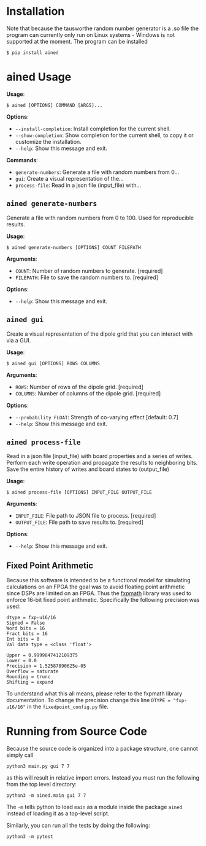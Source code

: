 # Installation
Note that because the tausworthe random number generator is a .so file the
program can currently only run on Linux systems - Windows is not supported
at the moment. The program can be installed 

```console
$ pip install ained
```

# ained Usage

**Usage**:

```console
$ ained [OPTIONS] COMMAND [ARGS]...
```

**Options**:

* `--install-completion`: Install completion for the current shell.
* `--show-completion`: Show completion for the current shell, to copy it or customize the installation.
* `--help`: Show this message and exit.

**Commands**:

* `generate-numbers`: Generate a file with random numbers from 0...
* `gui`: Create a visual representation of the...
* `process-file`: Read in a json file (input_file) with...

## `ained generate-numbers`

Generate a file with random numbers from 0 to 100. Used for reproducible results.

**Usage**:

```console
$ ained generate-numbers [OPTIONS] COUNT FILEPATH
```

**Arguments**:

* `COUNT`: Number of random numbers to generate.  [required]
* `FILEPATH`: File to save the random numbers to.  [required]

**Options**:

* `--help`: Show this message and exit.

## `ained gui`

Create a visual representation of the dipole grid that you can interact with via a GUI.

**Usage**:

```console
$ ained gui [OPTIONS] ROWS COLUMNS
```

**Arguments**:

* `ROWS`: Number of rows of the dipole grid.  [required]
* `COLUMNS`: Number of columns of the dipole grid.  [required]

**Options**:

* `--probability FLOAT`: Strength of co-varying effect  [default: 0.7]
* `--help`: Show this message and exit.

## `ained process-file`

Read in a json file (input_file) with board properties and a series of writes. Perform each write operation
and propagate the results to neighboring bits. Save the entire history of writes and board states to (output_file)

**Usage**:

```console
$ ained process-file [OPTIONS] INPUT_FILE OUTPUT_FILE
```

**Arguments**:

* `INPUT_FILE`: File path to JSON file to process.  [required]
* `OUTPUT_FILE`: File path to save results to.  [required]

**Options**:

* `--help`: Show this message and exit.


## Fixed Point Arithmetic ##

Because this software is intended to be a functional model for simulating calculations
on an FPGA the goal was to avoid floating point arithmetic since DSPs are limited on
an FPGA. Thus the [fxpmath](https://github.com/francof2a/fxpmath)  library was used to
enforce 16-bit fixed point arithmetic. Specifically the following precision was used:

```
dtype = fxp-u16/16
Signed = False
Word bits = 16
Fract bits = 16
Int bits = 0
Val data type = <class 'float'>

Upper = 0.9999847412109375
Lower = 0.0
Precision = 1.52587890625e-05
Overflow = saturate
Rounding = trunc
Shifting = expand
```

To understand what this all means, please refer to the fxpmath library documentation.
To change the precision change this line
`DTYPE = "fxp-u16/16"` in the `fixedpoint_config.py` file.

# Running from Source Code
Because the source code is organized into a package structure, one cannot
simply call 

```console
python3 main.py gui 7 7
```
as this will result in relative import errors. Instead you must run the following
from the top level directory:

```console
python3 -m ained.main gui 7 7
```

The `-m` tells python to load `main` as a module inside the package `ained`
instead of loading it as a top-level script.

Similarly, you can run all the tests by doing the following:
```console
python3 -m pytest
```